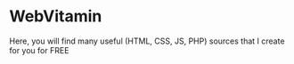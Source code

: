 # WebVitamin
Here, you will find many useful (HTML, CSS, JS, PHP) sources that I create for you for FREE

